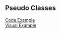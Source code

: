 <h2>Pseudo Classes</h2>
<p></p>
<div style="display: flex; flex-wrap: wrap;">
<a href="https://github.com/LubomirPasko/HTML-CSS/blob/main/7_background/index.html">Code Example</a>
</div>
<div style="display: flex; flex-wrap: wrap;">
<a href="https://lubomirpasko.github.io/HTML-CSS/7_background">Visual Example</a>
</div>
